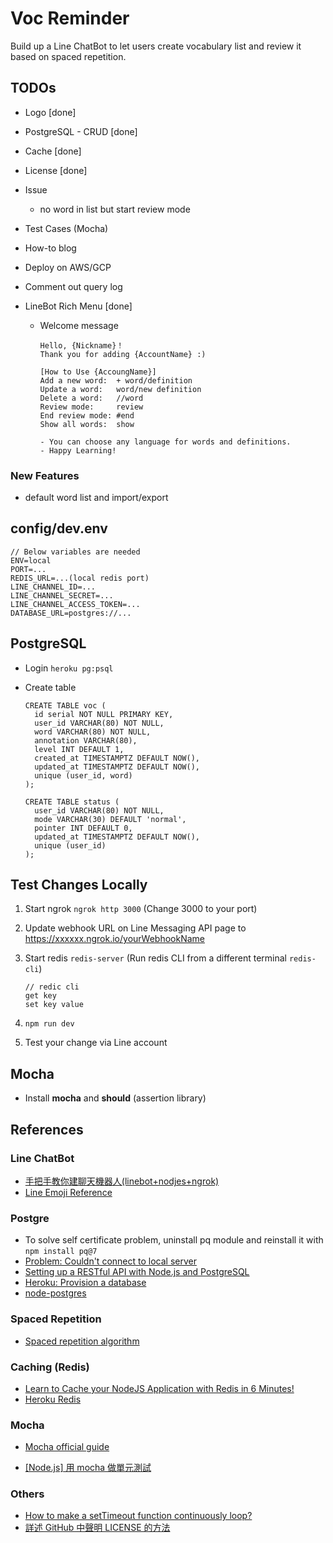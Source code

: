 # Voc Reminder

Build up a Line ChatBot to let users create vocabulary list and review it based on spaced repetition.

## TODOs

* Logo [done]
* PostgreSQL - CRUD [done]
* Cache [done]
* License [done]
* Issue
  * no word in list but start review mode
* Test Cases (Mocha)
* How-to blog
* Deploy on AWS/GCP
* Comment out query log

* LineBot Rich Menu [done]
  * Welcome message

        Hello, {Nickname}！
        Thank you for adding {AccountName} :)

        [How to Use {AccoungName}]
        Add a new word:  + word/definition
        Update a word:   word/new definition
        Delete a word:   //word
        Review mode:     review
        End review mode: #end
        Show all words:  show

        - You can choose any language for words and definitions.
        - Happy Learning!

### New Features

* default word list and import/export

## config/dev.env

    // Below variables are needed
    ENV=local
    PORT=...
    REDIS_URL=...(local redis port)
    LINE_CHANNEL_ID=...
    LINE_CHANNEL_SECRET=...
    LINE_CHANNEL_ACCESS_TOKEN=...
    DATABASE_URL=postgres://...

## PostgreSQL

* Login `heroku pg:psql`

* Create table

      CREATE TABLE voc (
        id serial NOT NULL PRIMARY KEY,
        user_id VARCHAR(80) NOT NULL,
        word VARCHAR(80) NOT NULL,
        annotation VARCHAR(80),
        level INT DEFAULT 1,
        created_at TIMESTAMPTZ DEFAULT NOW(),
        updated_at TIMESTAMPTZ DEFAULT NOW(),
        unique (user_id, word)
      );

      CREATE TABLE status (
        user_id VARCHAR(80) NOT NULL,
        mode VARCHAR(30) DEFAULT 'normal',
        pointer INT DEFAULT 0,
        updated_at TIMESTAMPTZ DEFAULT NOW(),
        unique (user_id)
      );

## Test Changes Locally

1. Start ngrok `ngrok http 3000` (Change 3000 to your port)
2. Update webhook URL on Line Messaging API page to https://xxxxxx.ngrok.io/yourWebhookName
3. Start redis `redis-server` (Run redis CLI from a different terminal `redis-cli`)

       // redic cli
       get key
       set key value

4. `npm run dev`
5. Test your change via Line account

## Mocha

* Install **mocha** and **should** (assertion library)

## References

### Line ChatBot

* [手把手教你建聊天機器人(linebot+nodjes+ngrok)](https://medium.com/@mengchiang000/%E6%89%8B%E6%8A%8A%E6%89%8B%E6%95%99%E4%BD%A0%E5%BB%BA%E8%81%8A%E5%A4%A9%E6%A9%9F%E5%99%A8%E4%BA%BA-linebot-nodjes-ngrok-7ad028d97a07)
* [Line Emoji Reference](https://devdocs.line.me/files/emoticon.pdf)

### Postgre

* To solve self certificate problem, uninstall pq module and reinstall it with `npm install pq@7`
* [Problem: Couldn't connect to local server](https://stackoverflow.com/questions/13573204/psql-could-not-connect-to-server-no-such-file-or-directory-mac-os-x)
* [Setting up a RESTful API with Node.js and PostgreSQL](https://blog.logrocket.com/setting-up-a-restful-api-with-node-js-and-postgresql-d96d6fc892d8/)
* [Heroku: Provision a database](https://devcenter.heroku.com/articles/getting-started-with-nodejs#provision-a-database)
* [node-postgres](https://node-postgres.com/)

### Spaced Repetition

* [Spaced repetition algorithm](https://zh.wikipedia.org/wiki/%E9%97%B4%E9%9A%94%E9%87%8D%E5%A4%8D)

### Caching (Redis)

* [Learn to Cache your NodeJS Application with Redis in 6 Minutes!](https://itnext.io/learn-to-cache-your-nodejs-application-with-redis-in-6-minutes-745a574a9739)
* [Heroku Redis](https://devcenter.heroku.com/articles/heroku-redis#connecting-in-node-js)

### Mocha

* [Mocha official guide](https://mochajs.org/)

* [[Node.js] 用 mocha 做單元測試](https://medium.com/cubemail88/node-js-%E7%94%A8-mocha-%E5%81%9A%E5%96%AE%E5%85%83%E6%B8%AC%E8%A9%A6-16dd9125e632)

### Others

* [How to make a setTimeout function continuously loop?](https://stackoverflow.com/questions/17126758/how-to-make-a-settimeout-function-continuously-loop)
* [詳述 GitHub 中聲明 LICENSE 的方法](https://blog.csdn.net/qq_35246620/article/details/77647234)
